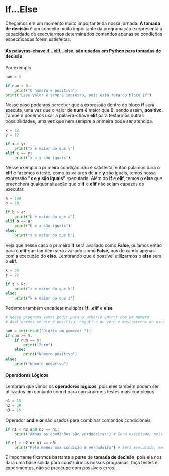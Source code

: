 # If...Else

Chegamos em um momento muito importante da nossa jornada: **A tomada de decisão** é um conceito muito importante da programação e representa a capacidade de executarmos determinados comandos apenas se condições especificadas forem satisfeitas.

#### As palavras-chave if...elif...else, são usadas em Python para tomadas de decisão

Por exemplo

```python
num = 5

if num > 0:
    print("O número é positivo")
print("Esse valor é sempre impresso, pois está fora do bloco if")
```

Nesse caso podemos perceber que a expressão dentro do bloco **if** será executa, uma vez que o valor de **num** é maior que **0**, sendo assim, **positivo**. Também podemos usar a palavra-chave **elif** para testarmos outras possibilidades, uma vez que nem sempre a primeira pode ser atendida.

```python
x = 12
y = 12

if x > y: 
    print("x é maior do que y")
elif x == y:
    print("x e y são iguais")
```

Nesse exemplo a primeira condição não é satisfeita, então pulamos para o **elif** e fazemos o teste, como os valores de **x** e **y** são iguais, temos nossa expressão **"x e y são iguais"** executada. Além do **if** e **elif**, temos o **else** que preencherá qualquer situação que o **if** e **elif** não sejam capazes de executar.

```python
a = 100
b = 20

if b > a:
    print("b é maior do que a")
elif b == a:
    print("b e a são iguais")
else:
    print("a é maior do que b")
```

Veja que nesse caso o primeiro **if** será avaliado como **False**, pulamos então para o **elif** que também será avaliado como **False**, nos deixando apenas com a execução do **else**. Lembrando que é possível utilizarmos o **else** sem o **elif**.

```python
k = 30
z = 22

if z > k:
    print("z é maior do que k")
else:
    print("k é maior do que z")
```

Podemos também encadear multiplos **if**...**elif** e **else**

```python
# Nesse programa vamos pedir para o usuário entrar com um número
# Avaliaremos se ele é positivo, negativo ou zero e mostraremos ao usuário a mensagem apropriada

num = int(input("Digite um número: "))
if num >= 0:
    if num == 0:
        print("Zero")
    else:
        print("Número positivo")
else:
    print("Número negativo")
```

#### Operadores Lógicos

Lembram que vimos os **operadores lógicos**, pois eles também podem ser utilizados em conjunto com **if** para
construirmos testes mais complexos

```python
n1 = 15
n2 = 30
n3 = 15
```

Operador **and** e **or** são usados para combinar comandos condicionais

```python
if n1 < n2 and n3 == n1:
    print("Ambas as condições são verdadeiras") # Será executado, pois ambas as condições se concretizam como True

if n1 > n2 or n1 == n3:
    print("Pelo menos uma condição é verdadeira") # Será executado, mesmo a primeira expressão não sendo avaliada como True, a segunda é avaliada, o que é o suficiente para termos sucesso
```

É importante fixarmos bastante a parte de **tomada de decisão**, pois ela nos dará uma base sólida para construirmos nossos programas, faça testes e experimentos, não se preocupe com possíveis erros.

 



















































